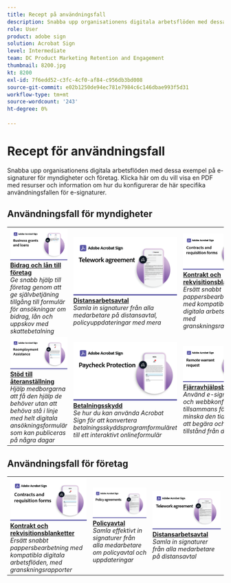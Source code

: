 ```yaml
---
title: Recept på användningsfall
description: Snabba upp organisationens digitala arbetsflöden med dessa exempel på e-signaturer för myndigheter och företag
role: User
product: adobe sign
solution: Acrobat Sign
level: Intermediate
team: DC Product Marketing Retention and Engagement
thumbnail: 8200.jpg
kt: 8200
exl-id: 7f6edd52-c3fc-4cf0-af84-c956db3bd008
source-git-commit: e02b1250de94ec781e7984c6c146dbae993f5d31
workflow-type: tm+mt
source-wordcount: '243'
ht-degree: 0%

---
```


# Recept för användningsfall

Snabba upp organisationens digitala arbetsflöden med dessa exempel på e-signaturer för myndigheter och företag. Klicka här om du vill visa en PDF med resurser och information om hur du konfigurerar de här specifika användningsfallen för e-signaturer.

## Användningsfall för myndigheter

<table style="table-layout:fixed">
<tr>
  <td>
    <a href="usecasegovgrants.md">
      <img alt="Bidrag och lån till företag" src="../assets/UC_Business.png" />
    </a>
    <div>
    <a href="usecasegovgrants.md"><strong>Bidrag och lån till företag</strong></a>
    </div>
    <em>Ge snabb hjälp till företag genom att ge självbetjäning tillgång till formulär för ansökningar om bidrag, lån och uppskov med skattebetalning</em>
    <br>
  </td> 
  <td>
    <a href="usecasegovtelework.md">
      <img alt="Distansarbetsavtal" src="../assets/UC_MegasignR.png" />
    </a>
    <div>
    <a href="usecasegovtelework.md"><strong>Distansarbetsavtal</strong></a>
    </div>
    <em>Samla in signaturer från alla medarbetare på distansavtal, policyuppdateringar med mera</em>
    <br>
  </td>
  <td>
    <a href="usecasegovcontracts.md">
      <img alt="Kontrakt och rekvisitionsblanketter" src="../assets/UC_WorkflowR.png" />
    </a>
    <div>
    <a href="usecasegovcontracts.md"><strong>Kontrakt och rekvisitionsblanketter</strong></a>
    </div>
    <em>Ersätt snabbt pappersbearbetning med kompatibla digitala arbetsflöden, med granskningsrapporter</em>
    <br>
  </td>
</tr>
<tr>
  <td>
    <a href="usecasegovreemployment.md">
      <img alt="Stöd till återanställning" src="../assets/UC_WebformsR.png" />
    </a>
    <div>
    <a href="usecasegovreemployment.md"><strong>Stöd till återanställning</strong></a>
    </div>
    <em>Hjälp medborgarna att få den hjälp de behöver utan att behöva stå i linje med helt digitala ansökningsformulär som kan publiceras på några dagar</em>
    <br>
  </td>
  <td>
    <a href="usecasegovpaycheck.md">
      <img alt="Betalningsskydd" src="../assets/UC_PaycheckProtectionR.png" />
    </a>
    <div>
    <a href="usecasegovpaycheck.md"><strong>Betalningsskydd</strong></a>
    </div>
    <em>Se hur du kan använda Acrobat Sign för att konvertera betalningsskyddsprogramformuläret till ett interaktivt onlineformulär</em>
    <br>
  </td>
  <td>
    <a href="usecasegovremote.md">
      <img alt="Fjärravhjälpsbegäran" src="../assets/UC_Remote_WarrantR.png" />
    </a>
    <div>
    <a href="usecasegovremote.md"><strong>Fjärravhjälpsbegäran</strong></a>
    </div>
    <em>Använd e-signaturer och webbkonferenser tillsammans för att minska den tid det tar att begära och säkra tillstånd från domare</em>
    <br>
  </td>
</tr>
</table>

## Användningsfall för företag

<table style="table-layout:fixed">
<tr>
  <td>
    <a href="usecasecomcontracts.md">
      <img alt="Kontrakt och rekvisitionsblanketter" src="../assets/UC_WorkflowR.png" />
    </a>
    <div>
    <a href="usecasecomcontracts.md"><strong>Kontrakt och rekvisitionsblanketter</strong></a>
    </div>
    <em>Ersätt snabbt pappersbearbetning med kompatibla digitala arbetsflöden, med granskningsrapporter</em>
    <br>
  </td> 
  <td>
    <a href="usecasecompolicy.md">
      <img alt="Policyavtal" src="../assets/UC_Policy.png" />
    </a>
    <div>
    <a href="usecasecompolicy.md"><strong>Policyavtal</strong></a>
    </div>
    <em>Samla effektivt in signaturer från alla medarbetare om policyavtal och uppdateringar</em>
    <br>
  </td>
  <td>
    <a href="usecasecomtelework.md">
      <img alt="Distansarbetsavtal" src="../assets/UC_MegasignR.png" />
    </a>
    <div>
    <a href="usecasecomtelework.md"><strong>Distansarbetsavtal</strong></a>
    </div>
    <em>Samla in signaturer från alla medarbetare på distansavtal</em>
    <br>
  </td>
</tr>
</table>
